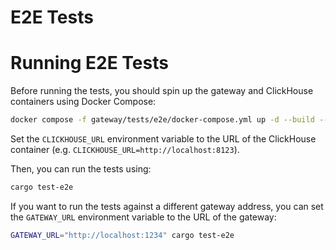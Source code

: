 # E2E Tests

# Running E2E Tests

Before running the tests, you should spin up the gateway and ClickHouse containers using Docker Compose:

```sh
docker compose -f gateway/tests/e2e/docker-compose.yml up -d --build --force-recreate --remove-orphans  --wait
```

Set the `CLICKHOUSE_URL` environment variable to the URL of the ClickHouse container (e.g. `CLICKHOUSE_URL=http://localhost:8123`).

Then, you can run the tests using:

```sh
cargo test-e2e
```

If you want to run the tests against a different gateway address, you can set the `GATEWAY_URL` environment variable to the URL of the gateway:

```sh
GATEWAY_URL="http://localhost:1234" cargo test-e2e
```
